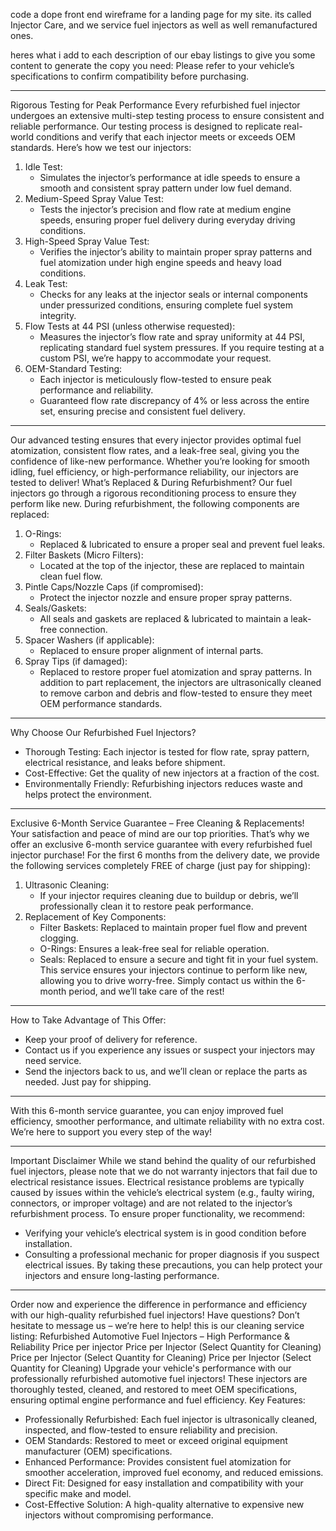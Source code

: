 code a dope front end wireframe for a landing page for my site. its called Injector Care, and we service fuel injectors as well as well remanufactured ones. 


heres what i add to each description of our ebay listings to give you some content to generate the copy you need:
Please refer to your vehicle’s specifications to confirm compatibility before purchasing.
________________


Rigorous Testing for Peak Performance
Every refurbished fuel injector undergoes an extensive multi-step testing process to ensure consistent and reliable performance. Our testing process is designed to replicate real-world conditions and verify that each injector meets or exceeds OEM standards. Here’s how we test our injectors:
1. Idle Test:
   * Simulates the injector’s performance at idle speeds to ensure a smooth and consistent spray pattern under low fuel demand.
2. Medium-Speed Spray Value Test:
   * Tests the injector’s precision and flow rate at medium engine speeds, ensuring proper fuel delivery during everyday driving conditions.
3. High-Speed Spray Value Test:
   * Verifies the injector’s ability to maintain proper spray patterns and fuel atomization under high engine speeds and heavy load conditions.
4. Leak Test:
   * Checks for any leaks at the injector seals or internal components under pressurized conditions, ensuring complete fuel system integrity.
5. Flow Tests at 44 PSI (unless otherwise requested):
   * Measures the injector’s flow rate and spray uniformity at 44 PSI, replicating standard fuel system pressures. If you require testing at a custom PSI, we’re happy to accommodate your request.
6. OEM-Standard Testing:
   * Each injector is meticulously flow-tested to ensure peak performance and reliability.
   * Guaranteed flow rate discrepancy of 4% or less across the entire set, ensuring precise and consistent fuel delivery.
________________


Our advanced testing ensures that every injector provides optimal fuel atomization, consistent flow rates, and a leak-free seal, giving you the confidence of like-new performance. Whether you’re looking for smooth idling, fuel efficiency, or high-performance reliability, our injectors are tested to deliver!
What’s Replaced & During Refurbishment?
Our fuel injectors go through a rigorous reconditioning process to ensure they perform like new. During refurbishment, the following components are replaced:
1. O-Rings:
   * Replaced & lubricated to ensure a proper seal and prevent fuel leaks.
2. Filter Baskets (Micro Filters):
   * Located at the top of the injector, these are replaced to maintain clean fuel flow.
3. Pintle Caps/Nozzle Caps (if compromised):
   * Protect the injector nozzle and ensure proper spray patterns.
4. Seals/Gaskets:
   * All seals and gaskets are replaced & lubricated to maintain a leak-free connection.
5. Spacer Washers (if applicable):
   * Replaced to ensure proper alignment of internal parts.
6. Spray Tips (if damaged):
   * Replaced to restore proper fuel atomization and spray patterns.
In addition to part replacement, the injectors are ultrasonically cleaned to remove carbon and debris and flow-tested to ensure they meet OEM performance standards.
________________


Why Choose Our Refurbished Fuel Injectors?
* Thorough Testing: Each injector is tested for flow rate, spray pattern, electrical resistance, and leaks before shipment.
* Cost-Effective: Get the quality of new injectors at a fraction of the cost.
* Environmentally Friendly: Refurbishing injectors reduces waste and helps protect the environment.
________________


Exclusive 6-Month Service Guarantee – Free Cleaning & Replacements!
Your satisfaction and peace of mind are our top priorities. That’s why we offer an exclusive 6-month service guarantee with every refurbished fuel injector purchase!
For the first 6 months from the delivery date, we provide the following services completely FREE of charge (just pay for shipping):
1. Ultrasonic Cleaning:
   * If your injector requires cleaning due to buildup or debris, we’ll professionally clean it to restore peak performance.
2. Replacement of Key Components:
   * Filter Baskets: Replaced to maintain proper fuel flow and prevent clogging.
   * O-Rings: Ensures a leak-free seal for reliable operation.
   * Seals: Replaced to ensure a secure and tight fit in your fuel system.
This service ensures your injectors continue to perform like new, allowing you to drive worry-free. Simply contact us within the 6-month period, and we’ll take care of the rest!
________________


How to Take Advantage of This Offer:
* Keep your proof of delivery for reference.
* Contact us if you experience any issues or suspect your injectors may need service.
* Send the injectors back to us, and we’ll clean or replace the parts as needed. Just pay for shipping.
________________


With this 6-month service guarantee, you can enjoy improved fuel efficiency, smoother performance, and ultimate reliability with no extra cost. We’re here to support you every step of the way!
________________


Important Disclaimer
While we stand behind the quality of our refurbished fuel injectors, please note that we do not warranty injectors that fail due to electrical resistance issues. Electrical resistance problems are typically caused by issues within the vehicle’s electrical system (e.g., faulty wiring, connectors, or improper voltage) and are not related to the injector’s refurbishment process.
To ensure proper functionality, we recommend:
* Verifying your vehicle’s electrical system is in good condition before installation.
* Consulting a professional mechanic for proper diagnosis if you suspect electrical issues.
By taking these precautions, you can help protect your injectors and ensure long-lasting performance.
________________


Order now and experience the difference in performance and efficiency with our high-quality refurbished fuel injectors! Have questions? Don’t hesitate to message us – we’re here to help!
this is our cleaning service listing:
Refurbished Automotive Fuel Injectors – High Performance & Reliability Price per injector
Price per Injector (Select Quantity for Cleaning)
Price per Injector (Select Quantity for Cleaning)
Price per Injector (Select Quantity for Cleaning)
Upgrade your vehicle's performance with our professionally refurbished automotive fuel injectors! These injectors are thoroughly tested, cleaned, and restored to meet OEM specifications, ensuring optimal engine performance and fuel efficiency.
Key Features:
* Professionally Refurbished: Each fuel injector is ultrasonically cleaned, inspected, and flow-tested to ensure reliability and precision.
* OEM Standards: Restored to meet or exceed original equipment manufacturer (OEM) specifications.
* Enhanced Performance: Provides consistent fuel atomization for smoother acceleration, improved fuel economy, and reduced emissions.
* Direct Fit: Designed for easy installation and compatibility with your specific make and model.
* Cost-Effective Solution: A high-quality alternative to expensive new injectors without compromising performance.